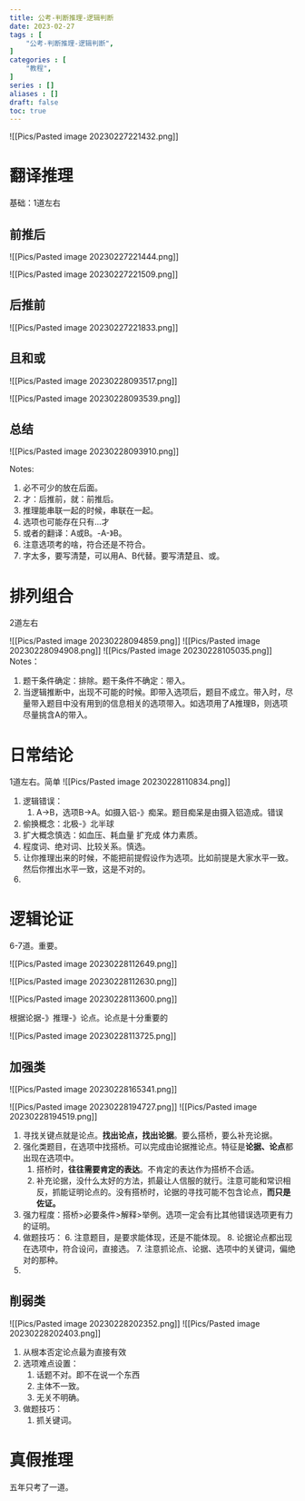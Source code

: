 ```yaml
---
title: 公考-判断推理-逻辑判断
date: 2023-02-27
tags : [
	"公考-判断推理-逻辑判断",
]
categories : [
	"教程",
]
series : []
aliases : []
draft: false
toc: true
---
```

![[Pics/Pasted image 20230227221432.png]]

# 翻译推理
基础：1道左右

## 前推后
![[Pics/Pasted image 20230227221444.png]]

![[Pics/Pasted image 20230227221509.png]]

## 后推前
![[Pics/Pasted image 20230227221833.png]]

## 且和或

![[Pics/Pasted image 20230228093517.png]]

![[Pics/Pasted image 20230228093539.png]]


## 总结

![[Pics/Pasted image 20230228093910.png]]

Notes:
1. 必不可少的放在后面。
2. 才：后推前，就：前推后。 
3. 推理能串联一起的时候，串联在一起。
4. 选项也可能存在只有...才
5. 或者的翻译：A或B。-A-》B。
7. 注意选项考的啥，符合还是不符合。
8. 字太多，要写清楚，可以用A、B代替。要写清楚且、或。

# 排列组合
2道左右

![[Pics/Pasted image 20230228094859.png]]
![[Pics/Pasted image 20230228094908.png]]
![[Pics/Pasted image 20230228105035.png]]
Notes：
1. 题干条件确定：排除。题干条件不确定：带入。
2. 当逻辑推断中，出现不可能的时候。即带入选项后，题目不成立。带入时，尽量带入题目中没有用到的信息相关的选项带入。如选项用了A推理B，则选项尽量挑含A的带入。

# 日常结论
1道左右。简单
![[Pics/Pasted image 20230228110834.png]]

1. 逻辑错误：
	1. A->B，选项B->A。如摄入铝-》痴呆。题目痴呆是由摄入铝造成。错误
2. 偷换概念：北极-》北半球
3. 扩大概念慎选：如血压、耗血量 扩充成 体力素质。
4. 程度词、绝对词、比较关系。慎选。 
5. 让你推理出来的时候，不能把前提假设作为选项。比如前提是大家水平一致。然后你推出水平一致，这是不对的。
6. 

# 逻辑论证
6-7道。重要。

![[Pics/Pasted image 20230228112649.png]]

![[Pics/Pasted image 20230228112630.png]]


![[Pics/Pasted image 20230228113600.png]]


根据论据-》推理-》论点。论点是十分重要的


![[Pics/Pasted image 20230228113725.png]]

## 加强类
![[Pics/Pasted image 20230228165341.png]]

![[Pics/Pasted image 20230228194727.png]]
![[Pics/Pasted image 20230228194519.png]]


1. 寻找关键点就是论点。**找出论点，找出论据**。要么搭桥，要么补充论据。
2. 强化类题目，在选项中找搭桥。可以完成由论据推论点。特征是**论据、论点**都出现在选项中。
	1. 搭桥时，**往往需要肯定的表达**。不肯定的表达作为搭桥不合适。
	2. 补充论据，没什么太好的方法，抓最让人信服的就行。注意可能和常识相反，抓能证明论点的。没有搭桥时，论据的寻找可能不包含论点，**而只是佐证。**
3. 强力程度：搭桥>必要条件>解释>举例。选项一定会有比其他错误选项更有力的证明。
4. 做题技巧：
	6. 注意题目，是要求能体现，还是不能体现。
	8. 论据论点都出现在选项中，符合设问，直接选。
	7. 注意抓论点、论据、选项中的关键词，偏绝对的那种。
5. 


## 削弱类

![[Pics/Pasted image 20230228202352.png]]
![[Pics/Pasted image 20230228202403.png]]

1. 从根本否定论点最为直接有效
2. 选项难点设置：
	1. 话题不对。即不在说一个东西
	2. 主体不一致。
	3. 无关不明确。
3. 做题技巧：
	1. 抓关键词。
# 真假推理
五年只考了一道。